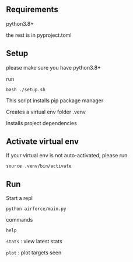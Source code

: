 

## Requirements

python3.8+ 

the rest is in pyproject.toml

## Setup 

please make sure you have python3.8+ 

run 

`bash ./setup.sh` 

This script installs pip package manager

Creates a virtual env folder .venv 

Installs project dependencies 



## Activate virtual env 

If your virtual env is not auto-activated, please run

 `source .venv/bin/activate`

## Run 

Start a repl 

`python airforce/main.py`

commands  

`help`  

`stats` : view latest stats

`plot`  : plot targets seen 
